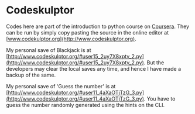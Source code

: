 # Codeskulptor

Codes here are part of the introduction to python course on [Coursera](http://www.coursera.org). They can be run by simply copy pasting the source in the online editor at [www.codekulptor.org](http://www.codeskulptor.org).

My personal save of Blackjack is at [http://www.codeskulptor.org/#user15_2uy7X8xptv_2.py](http://www.codeskulptor.org/#user15_2uy7X8xptv_2.py). But the developers may clear the local saves any time, and hence I have made a backup of the same.

My personal save of 'Guess the number' is at [http://www.codeskulptor.org/#user11_4aXaOTjTzG_3.py](http://www.codeskulptor.org/#user11_4aXaOTjTzG_3.py). You have to guess the number randomly generated using the hints on the CLI.
